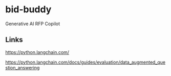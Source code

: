 # bid-buddy
Generative AI RFP Copilot


## Links

https://python.langchain.com/

https://python.langchain.com/docs/guides/evaluation/data_augmented_question_answering


